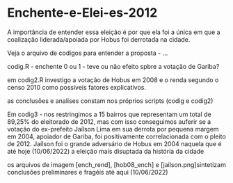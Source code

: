 # Enchente-e-Elei-es-2012
A importância de entender essa eleição é por que ela foi a única em que a coalização liderada/apoiada por Hobus foi derrotada na cidade.

Veja o arquivo de codigos para entender a proposta - ...


codig.R - enchente 0 ou 1 - teve ou não efeito spbre a votação de Gariba?


em codig2.R investigo a votação de Hobus em 2008  e o renda segundo o censo 2010 como possíveis fatores explicativos.


as conclusões e analises constam nos próprios scripts (codig e codig2)


Em codig3 - nos restringimos a 15 bairros que representam um total de 89,25% do eleitorado de 2012, mas com isso conseguimos auferir se a votação do ex-prefeito Jaílson Lima em sua derrota por pequena margem em 2004, apoiador de Gariba, foi positivamente correlacionada com o pleito de 2012. Jaílson foi o grande adversário de Hobus em 2004 naquela que é até hoje (10/06/2022) a eleição mais disuptada da história da cidade 


os arquivos de imagem [ench_rend], [hob08_ench]  e [jailson.png]sintetizam conclusões preliminares e fragéis até aqui (10/06/2022)
